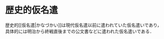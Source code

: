 <!---
title: 歴史的仮名遣
category: Japanese
language: Japanese
--->

# 歴史的仮名遣

歴史的[[仮名遣|かなづかい]]は現代仮名遣以前に遣われていた仮名遣いであり，
具体的には明治から終戦直後までの公文書などに遣われた仮名遣いである．
